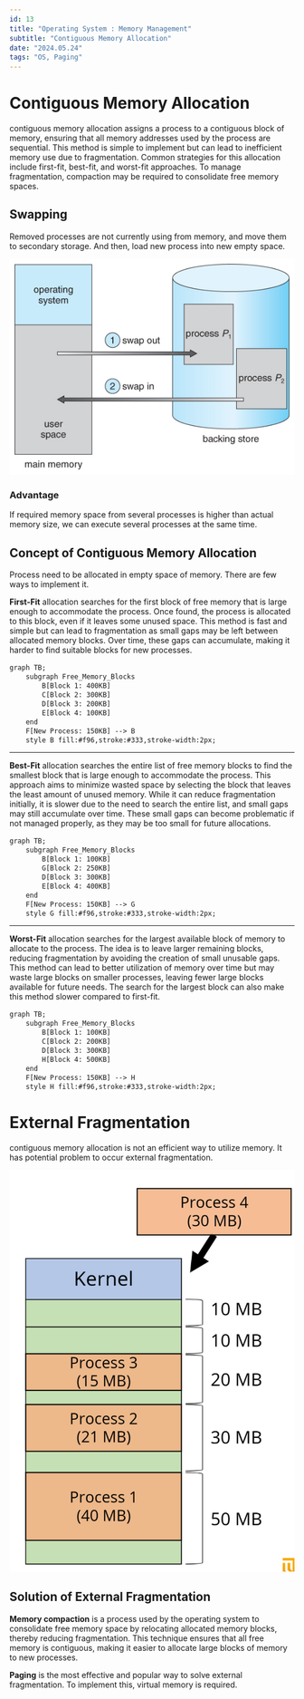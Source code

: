 ```yaml
---
id: 13
title: "Operating System : Memory Management"
subtitle: "Contiguous Memory Allocation"
date: "2024.05.24"
tags: "OS, Paging"
---
```

# Contiguous Memory Allocation
contiguous memory allocation assigns a process to a contiguous block of memory, ensuring that all memory addresses used by the process are sequential. This method is simple to implement but can lead to inefficient memory use due to fragmentation. Common strategies for this allocation include first-fit, best-fit, and worst-fit approaches. To manage fragmentation, compaction may be required to consolidate free memory spaces.

## Swapping
Removed processes are not currently using from memory, and move them to secondary storage. And then, load new process into new empty space.

![1](/images/2024-06-01-14-57-21.png)

### Advantage
If required memory space from several processes is higher than actual memory size, we can execute several processes at the same time.

## Concept of Contiguous Memory Allocation
Process need to be allocated in empty space of memory. There are few ways to implement it.

**First-Fit** allocation searches for the first block of free memory that is large enough to accommodate the process. Once found, the process is allocated to this block, even if it leaves some unused space. This method is fast and simple but can lead to fragmentation as small gaps may be left between allocated memory blocks. Over time, these gaps can accumulate, making it harder to find suitable blocks for new processes.

```mermaid
graph TB;
    subgraph Free_Memory_Blocks
        B[Block 1: 400KB]
        C[Block 2: 300KB]
        D[Block 3: 200KB]
        E[Block 4: 100KB]
    end
    F[New Process: 150KB] --> B
    style B fill:#f96,stroke:#333,stroke-width:2px;
```

---

**Best-Fit** allocation searches the entire list of free memory blocks to find the smallest block that is large enough to accommodate the process. This approach aims to minimize wasted space by selecting the block that leaves the least amount of unused memory. While it can reduce fragmentation initially, it is slower due to the need to search the entire list, and small gaps may still accumulate over time. These small gaps can become problematic if not managed properly, as they may be too small for future allocations.

```mermaid
graph TB;
    subgraph Free_Memory_Blocks
        B[Block 1: 100KB]
        G[Block 2: 250KB]
        D[Block 3: 300KB]
        E[Block 4: 400KB]
    end
    F[New Process: 150KB] --> G
    style G fill:#f96,stroke:#333,stroke-width:2px;
```

---

**Worst-Fit** allocation searches for the largest available block of memory to allocate to the process. The idea is to leave larger remaining blocks, reducing fragmentation by avoiding the creation of small unusable gaps. This method can lead to better utilization of memory over time but may waste large blocks on smaller processes, leaving fewer large blocks available for future needs. The search for the largest block can also make this method slower compared to first-fit.

```mermaid
graph TB;
    subgraph Free_Memory_Blocks
        B[Block 1: 100KB]
        C[Block 2: 200KB]
        D[Block 3: 300KB]
        H[Block 4: 500KB]
    end
    F[New Process: 150KB] --> H
    style H fill:#f96,stroke:#333,stroke-width:2px;
```


# External Fragmentation
contiguous memory allocation is not an efficient way to utilize memory. It has potential problem to occur external fragmentation.

![image](/images/2024-06-01-15-36-58.png)

## Solution of External Fragmentation

**Memory compaction** is a process used by the operating system to consolidate free memory space by relocating allocated memory blocks, thereby reducing fragmentation. This technique ensures that all free memory is contiguous, making it easier to allocate large blocks of memory to new processes.

**Paging** is the most effective and popular way to solve external fragmentation. To implement this, virtual memory is required.
